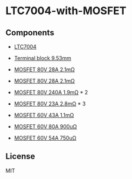 # LTC7004-with-MOSFET

## Components

- [LTC7004](https://www.digikey.jp/product-detail/ja/analog-devices-inc/LTC7004EMSE-TRPBF/LTC7004EMSE-TRPBFCT-ND/9385382)
- [Terminal block 9.53mm](https://www.digikey.jp/product-detail/ja/phoenix-contact/1714971/277-1271-ND/260639)

- [MOSFET 80V 28A 2.1mΩ](https://www.digikey.jp/product-detail/ja/on-semiconductor/NVMFS6H800NWFT1G/NVMFS6H800NWFT1G-ND/8636599)
- [MOSFET 80V 28A 2.1mΩ](https://www.digikey.jp/product-detail/ja/on-semiconductor/NVMFS6H800NT1G/NVMFS6H800NT1GOSCT-ND/9169185)
- [MOSFET 80V 240A 1.9mΩ](https://www.digikey.jp/product-detail/ja/infineon-technologies/IAUT240N08S5N019ATMA1/IAUT240N08S5N019ATMA1CT-ND/8818762) * 2
- [MOSFET 80V 23A 2.8mΩ](https://www.digikey.jp/product-detail/ja/on-semiconductor/NTMFS6H801NT1G/NTMFS6H801NT1GOSCT-ND/8024461) * 3
- [MOSFET 60V 43A 1.1mΩ](https://www.digikey.jp/product-detail/ja/on-semiconductor/FDMT80060DC/FDMT80060DCCT-ND/5414002)
- [MOSFET 60V 80A 900uΩ](https://www.digikey.jp/product-detail/ja/on-semiconductor/NVBLS001N06C/488-NVBLS001N06CCT-ND/11593187)
- [MOSFET 60V 54A 750uΩ](https://www.digikey.jp/product-detail/ja/on-semiconductor/NVBLS0D7N06C/488-NVBLS0D7N06CCT-ND/11593286)

## License

MIT
